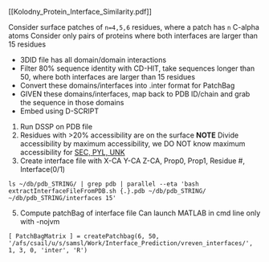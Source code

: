  [[Kolodny_Protein_Interface_Similarity.pdf]]
 
 Consider surface patches of `n=4,5,6` residues, where a patch has `n` C-alpha atoms
 Consider only pairs of proteins where both interfaces are larger than 15 residues
 
 - 3DID file has all domain/domain interactions
 - Filter 80% sequence identity with CD-HIT, take sequences longer than 50, where both interfaces are larger than 15 residues
 - Convert these domains/interfaces into .inter format for PatchBag
 - GIVEN these domains/interfaces, map back to PDB ID/chain and grab the sequence in those domains
 - Embed using D-SCRIPT

1. Run DSSP on PDB file
2. Residues with >20% accessibility are on the surface
    **NOTE** Divide accessibility by maximum accessibility, we DO NOT know maximum accessibility for [SEC, PYL, UNK](https://www.genome.jp/kegg/catalog/codes1.html)
3. Create interface file with X-CA Y-CA Z-CA, Prop0, Prop1, Residue #, Interface(0/1)
```
ls ~/db/pdb_STRING/ | grep pdb | parallel --eta 'bash extractInterfaceFileFromPDB.sh {.}.pdb ~/db/pdb_STRING/ ~/db/pdb_STRING/interfaces 15'
```

5. Compute patchBag of interface file
    Can launch MATLAB in cmd line only with -nojvm

```
[ PatchBagMatrix ] = createPatchbag(6, 50, '/afs/csail/u/s/samsl/Work/Interface_Prediction/vreven_interfaces/', 1, 3, 0, 'inter', 'R')
```